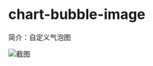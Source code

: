 # chart-bubble-image

简介：自定义气泡图

![截图](https://img.alicdn.com/tfs/TB11w4FivDH8KJjy1XcXXcpdXXa-1902-1032.png)






